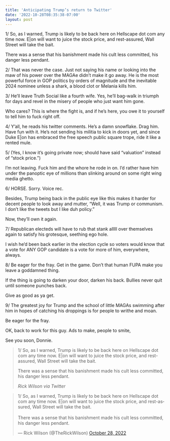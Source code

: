 ```yaml
---
title: 'Anticipating Trump’s return to Twitter'
date: '2022-10-28T08:35:38-07:00'
layout: post
---
```


1/ So, as I warned, Trump is likely to be back here on Hellscape dot com any time now. E|on will want to juice the stock price, and rest-assured, Wall Street will take the bait.

There was a sense that his banishment made his cult less committed, his danger less pendant.

2/ That was never the case. Just not saying his name or looking into the maw of his power over the MAGAe didn’t make it go away. He is the most powerful force in GOP politics by orders of magnitude and the inevitable 2024 nominee unless a shark, a blood clot or Melania kills him.

3/ He’ll leave Truth Social like a fourth wife. Yes, he’ll bag-walk in triumph for days and revel in the misery of people who just want him gone.

Who cares? This is where the fight is, and if he’s here, you owe it to yourself to tell him to fuck right off.

4/ Y’all, he reads his twitter comments. He’s a damn snowflake. Drag him. Have fun with it. He’s not sending his militia to kick in doors yet, and since Duke E|on has embraced the free speech public square trope, ride it like a rented mule.

5/ (Yes, I know it’s going private now; should have said “valuation” instead of “stock price.”)

I’m not leaving. Fuck him and the whore he rode in on. I’d rather have him under the panoptic eye of millions than slinking around on some right wing media ghetto.

6/ HORSE. Sorry. Voice rec.

Besides, Trump being back in the public eye like this makes it harder for decent people to look away and mutter, “Well, it was Trump or communism. I don’t like the tweets but I like duh policy.”

Now, they’ll own it again.

7/ Republican electeds will have to rub that stank alllll over themselves again to satisfy his grotesque, seething ego hole.

I wish he’d been back earlier in the election cycle so voters would know that a vote for ANY GOP candidate is a vote for more of him, everywhere, always.

8/ Be eager for the fray. Get in the game. Don’t that human FUPA make you leave a goddamned thing.

If the thing is going to darken your door, darken his back. Bullies never quit until someone punches back.

Give as good as ya get.

9/ The greatest joy for Trump and the school of little MAGAs swimming after him in hopes of catching his droppings is for people to writhe and moan.

Be eager for the fray.

OK, back to work for this guy. Ads to make, people to smite,

See you soon, Donnie.

> 1/ So, as I warned, Trump is likely to be back here on Hellscape dot com any time now. E|on will want to juice the stock price, and rest-assured, Wall Street will take the bait.
>
> There was a sense that his banishment made his cult less committed, his danger less pendant.
>
> <cite>Rick Wilson via Twitter</cite>

<blockquote class="twitter-tweet"><p lang="en" dir="ltr">1/ So, as I warned, Trump is likely to be back here on Hellscape dot com any time now. E|on will want to juice the stock price, and rest-assured, Wall Street will take the bait. <br><br>There was a sense that his banishment made his cult less committed, his danger less pendant.</p>&mdash; Rick Wilson (@TheRickWilson) <a href="https://twitter.com/TheRickWilson/status/1585813534801281028?ref_src=twsrc%5Etfw">October 28, 2022</a></blockquote> <script async src="https://platform.twitter.com/widgets.js" charset="utf-8"></script>
